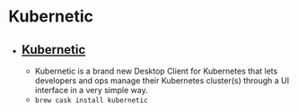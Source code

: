 # Kubernetic
- [Kubernetic](https://kubernetic.com/)
  - 
  - Kubernetic is a brand new Desktop Client for Kubernetes that lets developers and ops manage their Kubernetes cluster(s) through a UI interface in a very simple way.
  - `brew cask install kubernetic`
